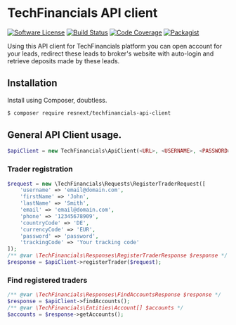 # TechFinancials API client

[![Software License](https://img.shields.io/badge/license-MIT-brightgreen.svg?style=flat-square)](LICENSE)
[![Build Status](https://img.shields.io/travis/resnext/techfinancials-api-client.svg?style=flat-square&branch=master)](https://travis-ci.org/resnext/techfinancials-api-client)
[![Code Coverage](https://img.shields.io/codecov/c/gh/resnext/techfinancials-api-client.svg?style=flat-square)](https://codecov.io/gh/resnext/techfinancials-api-client)
[![Packagist](https://img.shields.io/packagist/v/resnext/techfinancials-api-client.svg?style=flat-square)](https://packagist.org/packages/resnext/techfinancials-api-client)

Using this API client for TechFinancials platform you can open account for your leads, redirect these leads to broker's
website with auto-login and retrieve deposits made by these leads.

## Installation

Install using Composer, doubtless.

```sh
$ composer require resnext/techfinancials-api-client
```

## General API Client usage.

```php
$apiClient = new TechFinancials\ApiClient(<URL>, <USERNAME>, <PASSWORD>);
```

### Trader registration

```php
$request = new \TechFinancials\Requests\RegisterTraderRequest([
    'username' => 'email@domain.com',
    'firstName' => 'John',
    'lastName' => 'Smith',
    'email' => 'email@domain.com',
    'phone' => '12345678909',
    'countryCode' => 'DE',
    'currencyCode' => 'EUR',
    'password' => 'password',
    'trackingCode' => 'Your tracking code'
]);
/** @var \TechFinancials\Responses\RegisterTraderResponse $response */    
$response = $apiClient->registerTrader($request);
```

### Find registered traders

```php
/** @var \TechFinancials\Responses\FindAccountsResponse $response */
$response = $apiClient->findAccounts();
/** @var \TechFinancials\Entities\Account[] $accounts */
$accounts = $response->getAccounts();
```